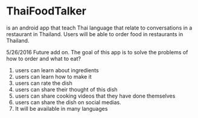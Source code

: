 # ThaiFoodTalker
 is an android app that teach Thai language that relate to conversations in a restaurant in Thailand. 
 Users will be able to order food in restaurants in Thailand. 

5/26/2016
 Future add on. The goal of this app is to solve the problems of how to order and what to eat? 
 1. users can learn about ingredients
 2. users can learn how to make it
 3. users can rate the dish
 4. users can share their thought of this dish
 5. users can share cooking videos that they have done themselves
 6. users can share the dish on social medias.
 7. It will be available in many languages
